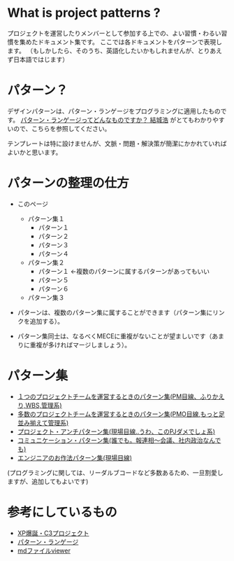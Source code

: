 # What is project patterns ?

プロジェクトを運営したりメンバーとして参加する上での、よい習慣・わるい習慣を集めたドキュメント集です。
ここでは各ドキュメントをパターンで表現します。
（もしかしたら、そのうち、英語化したいかもしれませんが、とりあえず日本語ではじます）

# パターン？

デザインパターンは、パターン・ランゲージをプログラミングに適用したものです。
[パターン・ランゲージってどんなものですか？ 結城浩](http://www.hyuki.com/dig/patlang.html) がとてもわかりやすいので、こちらを参照してください。

テンプレートは特に設けませんが、文脈・問題・解決策が簡潔にかかれていればよいかと思います。

# パターンの整理の仕方

* このページ
    * パターン集１
        * パターン１
        * パターン２
        * パターン３
        * パターン４
    * パターン集２
        * パターン１  ←複数のパターンに属するパターンがあってもいい
        * パターン５
        * パターン６
    * パターン集３


* パターンは、複数のパターン集に属することができます（パターン集にリンクを追加する）。
* パターン集同士は、なるべくMECEに重複がないことが望ましいです（あまりに重複が多ければマージしましょう）。

# パターン集

* [１つのプロジェクトチームを運営するときのパターン集(PM目線、ふりかえり,WBS,管理系)](pj/patterns.md)
* [多数のプロジェクトチームを運営するときのパターン集(PMO目線,もっと足並み揃えて管理系)](pjs/patterns.md)
* [プロジェクト・アンチパターン集(現場目線..うわ、このPJダメでしょ系)](anti/patterns.md)
* [コミュニケーション・パターン集(誰でも。報連相〜会議、社内政治なんでも)](communication/patterns.md)
* [エンジニアのお作法パターン集(現場目線)](operation/patterns.md)

(プログラミングに関しては、リーダルブコードなど多数あるため、一旦割愛しますが、追加してもよいです)

# 参考にしているもの
* [XP爆誕・C3プロジェクト](http://ronjeffries.com/xprog/articles/practices/pracintro/)
* [パターン・ランゲージ](https://ja.wikipedia.org/wiki/%E3%83%91%E3%82%BF%E3%83%B3%E3%83%BB%E3%83%A9%E3%83%B3%E3%82%B2%E3%83%BC%E3%82%B8)
* [mdファイルviewer](https://stackoverflow.com/questions/9843609/view-markdown-files-offline)

